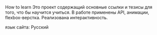 
How to learn Это проект содержащий основные ссылки и тезисы для того, что бы научится учиться. В работе применены API, анимации, flexbox-верстка. Реализована интерактивность.


язык сайта: Русский
